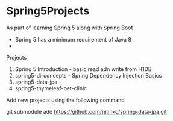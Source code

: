 # Spring5Projects

As part of learning Spring 5 along with Spring Boot

* Spring 5 has a minimum requirement of Java 8
*


Projects

1. Spring 5 Introduction -  basic read adn write from H1DB
2. spring5-di-concepts - Spring Dependency Injection Basics
3. spring5-data-jpa -
4. spring5-thymeleaf-pet-clinic

Add new projects using the following command

git submodule add https://github.com/nitinkc/spring-data-jpa.git

